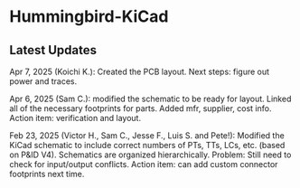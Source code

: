# Hummingbird-KiCad

## Latest Updates

Apr 7, 2025 (Koichi K.): Created the PCB layout. Next steps: figure out power and traces.

Apr 6, 2025 (Sam C.): modified the schematic to be ready for layout. Linked all of the necessary footprints for parts. Added mfr, supplier, cost info. Action item: verification and layout.

Feb 23, 2025 (Victor H., Sam C., Jesse F., Luis S. and Pete!): Modified the KiCad schematic to include correct numbers of PTs, TTs, LCs, etc. (based on P&ID V4). Schematics are organized hierarchically. Problem: Still need to check for input/output conflicts. Action item: can add custom connector footprints next time.
